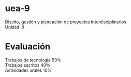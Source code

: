 # uea-9
Diseño, gestión y planeación de proyectos interdisciplinarios  
Unidad III
# Evaluación
Trabajos de tecnología 50%  
Trabajos escritos 40%  
Actividades orales 10%  
